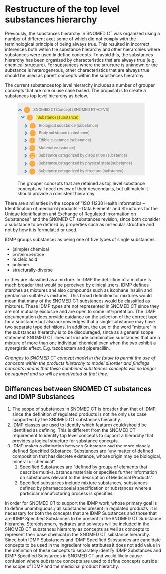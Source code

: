 # Restructure of the top level substances hierarchy

Previously, the substances hierarchy in SNOMED CT was organized using a number of different axes some of which did not comply with the terminological principle of being always true. This resulted in incorrect inferences both within the substance hierarchy and other hierarchies where substances were used to define concepts. To avoid this, the substances hierarchy has been organized by characteristics that are always true (e.g. chemical structure). For substances where the structure is unknown or the substance is heterogeneous, other characteristics that are always true should be used as parent concepts within the substances hierarchy.

The current substances top level hierarchy includes a number of grouper concepts that are role or use case based. The proposal is to create a substances top level hierarchy as below.

<figure><img src="images/174691412.png" alt="" title=""><figcaption><p>The grouper concepts that are retained as top level substance concepts will need review of their descendants, but ultimately it should provide a consistent hierarchy.</p></figcaption></figure>

  

There are similarities in the scope of "ISO 11238 Health informatics – Identification of medicinal products – Data Elements and Structures for the Unique Identification and Exchange of Regulated Information on Substances" and the SNOMED CT substances revision, since both consider a substance to be defined by properties such as molecular structure and not by how it is formulated or used.

IDMP groups substances as being one of five types of single substances:

  * (simple) chemical
  * protein/peptide
  * nucleic acid
  * polymer
  * structurally-diverse

or they are classified as a mixture. In IDMP the definition of a mixture is much broader that would be perceived by clinical users. IDMP defines starches as mixtures and also compounds such as isophane insulin and gentamicin sulfate as mixtures. This broad definition for mixtures would mean that many of the SNOMED CT substances would be classified as mixtures. These IDMP types are not represented in SNOMED CT since they are not mutually exclusive and are open to some interpretation. The IDMP documentation does provide guidance on the selection of the correct type for a substance but also acknowledges that a single substance may have two separate type definitions. In addition, the use of the word “mixture” in the substances hierarchy is to be discouraged, since as a general scope statement SNOMED CT does not include combination substances that are a mixture of more than one individual chemical even when the two exhibit a synergistic effect. E.g. tazobactam and piperacillin.

_Changes to SNOMED CT concept model in the future to permit the use of concepts within the products hierarchy to model disorder and findings concepts means that these combined substances concepts will no longer be required and so will be inactivated at that time._  

##  Differences between SNOMED CT substances and IDMP Substances

  1. The scope of substances in SNOMED CT is broader than that of IDMP, since the definition of regulated products is not the only use case supported by the SNOMED CT substances hierarchy.
  2. IDMP classes are used to identify which features could/should be identified as defining. This is different from the SNOMED CT requirement to identify top level concepts to support a hierarchy that provides a logical structure for substance concepts.
  3. IDMP makes a distinction between Substance and the more closely defined Specified Substance. Substances are “any matter of defined composition that has discrete existence, whose origin may be biological, mineral or chemical".
     1. Specified Substances are "defined by groups of elements that describe multi-substance materials or specifies further information on substances relevant to the description of Medicinal Products". 
     2. Specified substances include mixture substances, substances defined by pharmacopoeial specification or substances where a particular manufacturing process is specified.

In order for SNOMED CT to support the IDMP work, whose primary goal is to define unambiguously all substances present in regulated products, it is necessary for both the concepts that are IDMP Substances and those that are IDMP Specified Substances to be present in the SNOMED CT Substance hierarchy. Stereoisomers, hydrates and solvates will be included in the SNOMED CT substances hierarchy as concepts as well as concepts to represent their base chemical in the SNOMED CT substance hierarchy. Since both IDMP Substances and IDMP Specified Substances are candidate concepts to be used in the ingredient role attributes it does not add value in the definition of these concepts to separately identify IDMP Substances and IDMP Specified Substances in SNOMED CT and would likely cause confusion where substance concepts are used to define concepts outside the scope of IDMP and the medicinal product hierarchy.

  

  

  

  

